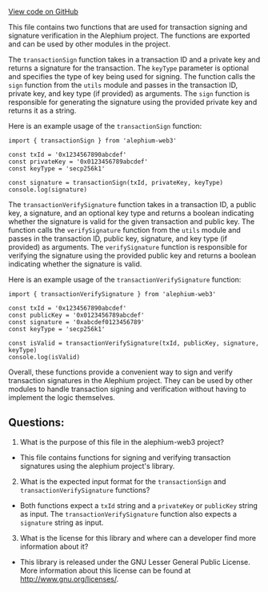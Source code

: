 [View code on GitHub](https://github.com/alephium/alephium-web3/packages/web3/src/transaction/sign-verify.ts)

This file contains two functions that are used for transaction signing and signature verification in the Alephium project. The functions are exported and can be used by other modules in the project.

The `transactionSign` function takes in a transaction ID and a private key and returns a signature for the transaction. The `keyType` parameter is optional and specifies the type of key being used for signing. The function calls the `sign` function from the `utils` module and passes in the transaction ID, private key, and key type (if provided) as arguments. The `sign` function is responsible for generating the signature using the provided private key and returns it as a string.

Here is an example usage of the `transactionSign` function:

```
import { transactionSign } from 'alephium-web3'

const txId = '0x1234567890abcdef'
const privateKey = '0x0123456789abcdef'
const keyType = 'secp256k1'

const signature = transactionSign(txId, privateKey, keyType)
console.log(signature)
```

The `transactionVerifySignature` function takes in a transaction ID, a public key, a signature, and an optional key type and returns a boolean indicating whether the signature is valid for the given transaction and public key. The function calls the `verifySignature` function from the `utils` module and passes in the transaction ID, public key, signature, and key type (if provided) as arguments. The `verifySignature` function is responsible for verifying the signature using the provided public key and returns a boolean indicating whether the signature is valid.

Here is an example usage of the `transactionVerifySignature` function:

```
import { transactionVerifySignature } from 'alephium-web3'

const txId = '0x1234567890abcdef'
const publicKey = '0x0123456789abcdef'
const signature = '0xabcdef0123456789'
const keyType = 'secp256k1'

const isValid = transactionVerifySignature(txId, publicKey, signature, keyType)
console.log(isValid)
``` 

Overall, these functions provide a convenient way to sign and verify transaction signatures in the Alephium project. They can be used by other modules to handle transaction signing and verification without having to implement the logic themselves.
## Questions: 
 1. What is the purpose of this file in the alephium-web3 project?
- This file contains functions for signing and verifying transaction signatures using the alephium project's library.

2. What is the expected input format for the `transactionSign` and `transactionVerifySignature` functions?
- Both functions expect a `txId` string and a `privateKey` or `publicKey` string as input. The `transactionVerifySignature` function also expects a `signature` string as input.

3. What is the license for this library and where can a developer find more information about it?
- This library is released under the GNU Lesser General Public License. More information about this license can be found at <http://www.gnu.org/licenses/>.